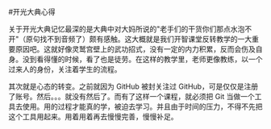 #开光大典心得

关于开光大典记忆最深的是大典中对大妈所说的"老手们的干货你们那点水泡不开"（原句找不到音频了）颇有感触。这大概就是我们开智课堂反转教学的一大重要原因吧。这就好像灵鹫宫壁上的武功招式，没有一定的内力积累，反而会伤及自身。没到看得懂的时候，看了也是徒劳。在这样的教学里，老师更像教练，以一个过来人的身份，关注着学生的流程。

其次就是心态的转变。之前就因为 GitHub 被封关注过 GitHub，可是仅仅是注册了账号。然后。。。就没有然后了。而有了这样一个课程，就必须把 Git 当做一个工具去使用。用的过程才能真的学，被迫去学习。并且由于时间的压力，不得不先把这个工具用起来。用着用着再去慢慢完善，慢慢补足。

